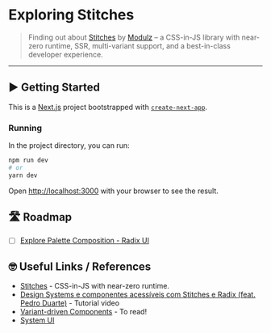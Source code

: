 # Exploring Stitches

> Finding out about [Stitches](https://stitches.dev) by [Modulz](https://modulz.app) – a CSS-in-JS library with near-zero runtime, SSR, multi-variant support, and a best-in-class developer experience.

---

## ▶️ Getting Started

This is a [Next.js](https://nextjs.org/) project bootstrapped with [`create-next-app`](https://github.com/vercel/next.js/tree/canary/packages/create-next-app).

### Running

In the project directory, you can run:

```bash
npm run dev
# or
yarn dev
```

Open [http://localhost:3000](http://localhost:3000) with your browser to see the result.

## 🛣 Roadmap

- [ ] [Explore Palette Composition - Radix UI](https://www.radix-ui.com/docs/colors/palette-composition/understanding-the-scale)

## 🤓 Useful Links / References

- [Stitches](https://stitches.dev) - CSS-in-JS with near-zero runtime.
- [Design Systems e componentes acessíveis com Stitches e Radix (feat. Pedro Duarte)](https://www.youtube.com/watch?v=c_hrvOaZRNo) - Tutorial video
- [Variant-driven Components](https://ped.ro/blog/variant-driven-components) - To read!
- [System UI](https://system-ui.com/)

